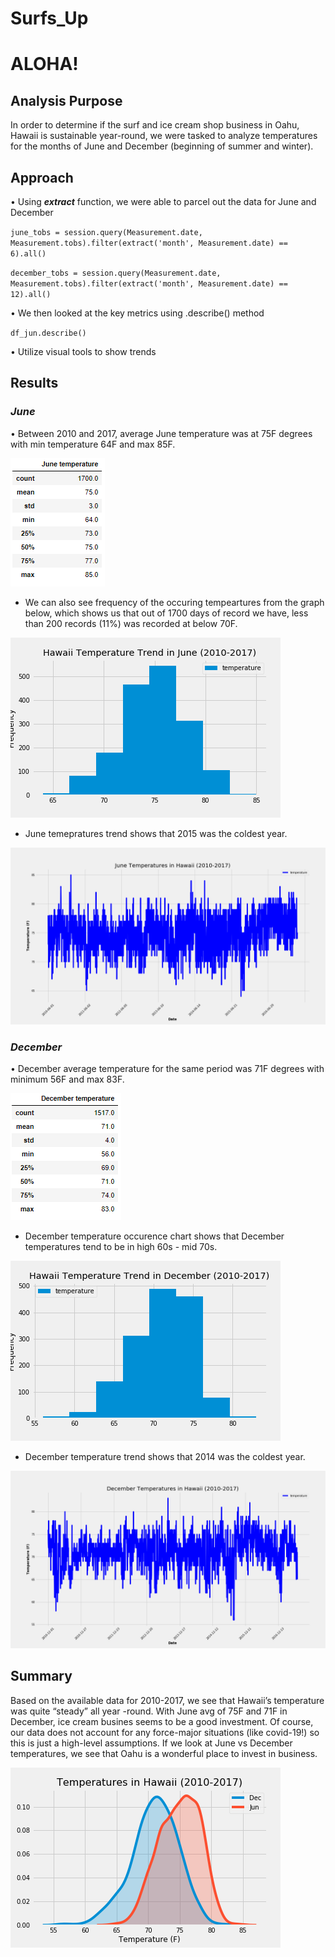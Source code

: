 
# Surfs_Up

# ALOHA! 

## Analysis Purpose

In order to determine if the surf and ice cream shop business in Oahu, Hawaii is sustainable year-round, we were tasked to analyze temperatures for the months of June and December (beginning of summer and winter).



## Approach

•	Using ***extract*** function, we were able to parcel out the data for June and December

`june_tobs = session.query(Measurement.date, Measurement.tobs).filter(extract('month', Measurement.date) == 6).all()`

`december_tobs = session.query(Measurement.date, Measurement.tobs).filter(extract('month', Measurement.date) == 12).all()`

•	We then looked at the key metrics using .describe() method 

`df_jun.describe()`

•	Utilize visual tools to show trends



## Results

### *June*

•	Between 2010 and 2017, average June temperature was at 75F degrees with min temperature 64F and max 85F.

![]( https://github.com/jojobear2020/Surfs_Up/blob/master/analysis/june_summary.PNG)



* We can also see frequency of the occuring tempeartures from the graph below, which shows us that out of 1700 days of record we have, less than 200 records (11%) was recorded at below 70F.


![](https://github.com/jojobear2020/Surfs_Up/blob/master/analysis/jun_temp_occurence.png)


* June temepratures trend shows that 2015 was the coldest year.

![](https://github.com/jojobear2020/Surfs_Up/blob/master/analysis/jun_temp_trend.png)


### *December*


•	December average temperature for the same period was 71F degrees with minimum 56F and max 83F.

![]( https://github.com/jojobear2020/Surfs_Up/blob/master/analysis/december_summary.PNG)



* December temperature occurence chart shows that December temperatures tend to be in high 60s - mid 70s.

![](https://github.com/jojobear2020/Surfs_Up/blob/master/analysis/dec_temp_occurence.png)


* December temperature trend shows that 2014 was the coldest year.


![](https://github.com/jojobear2020/Surfs_Up/blob/master/analysis/dec_temp_trend.png)



## Summary

Based on the available data for 2010-2017, we see that Hawaii’s temperature was quite “steady” all year -round. With June avg of 75F and 71F in December, ice cream busines seems to be a good investment. Of course, our data does not account for any force-major situations (like covid-19!) so this is just a high-level assumptions. If we look at June vs December temperatures, we see that Oahu is a wonderful place to invest in business.

![](https://github.com/jojobear2020/Surfs_Up/blob/master/analysis/jun_dec_temp_kdeplot.png)


